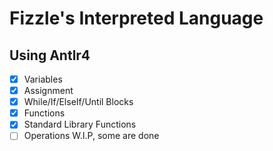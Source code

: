 # Fizzle's Interpreted Language
## Using Antlr4

- [x] Variables
- [x] Assignment
- [x] While/If/ElseIf/Until Blocks
- [x] Functions
- [x] Standard Library Functions  
- [ ] Operations W.I.P, some are done

